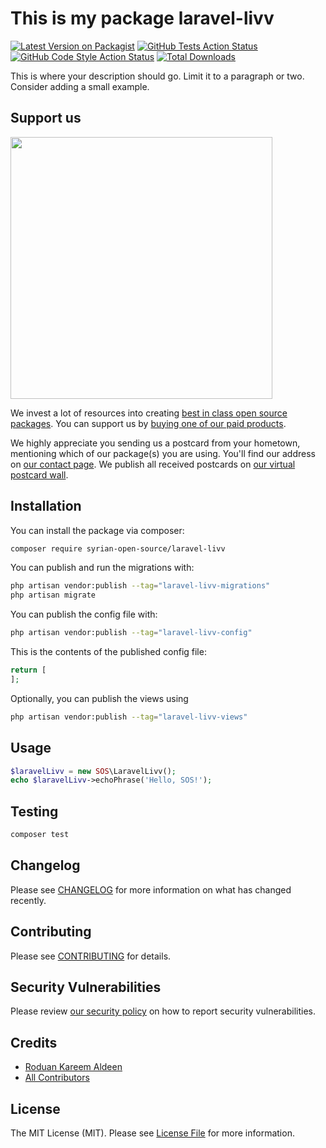 # This is my package laravel-livv

[![Latest Version on Packagist](https://img.shields.io/packagist/v/syrian-open-source/laravel-livv.svg?style=flat-square)](https://packagist.org/packages/syrian-open-source/laravel-livv)
[![GitHub Tests Action Status](https://img.shields.io/github/workflow/status/syrian-open-source/laravel-livv/run-tests?label=tests)](https://github.com/syrian-open-source/laravel-livv/actions?query=workflow%3Arun-tests+branch%3Amain)
[![GitHub Code Style Action Status](https://img.shields.io/github/workflow/status/syrian-open-source/laravel-livv/Check%20&%20fix%20styling?label=code%20style)](https://github.com/syrian-open-source/laravel-livv/actions?query=workflow%3A"Check+%26+fix+styling"+branch%3Amain)
[![Total Downloads](https://img.shields.io/packagist/dt/syrian-open-source/laravel-livv.svg?style=flat-square)](https://packagist.org/packages/syrian-open-source/laravel-livv)

This is where your description should go. Limit it to a paragraph or two. Consider adding a small example.

## Support us

[<img src="https://github-ads.s3.eu-central-1.amazonaws.com/laravel-livv.jpg?t=1" width="419px" />](https://spatie.be/github-ad-click/laravel-livv)

We invest a lot of resources into creating [best in class open source packages](https://spatie.be/open-source). You can support us by [buying one of our paid products](https://spatie.be/open-source/support-us).

We highly appreciate you sending us a postcard from your hometown, mentioning which of our package(s) you are using. You'll find our address on [our contact page](https://spatie.be/about-us). We publish all received postcards on [our virtual postcard wall](https://spatie.be/open-source/postcards).

## Installation

You can install the package via composer:

```bash
composer require syrian-open-source/laravel-livv
```

You can publish and run the migrations with:

```bash
php artisan vendor:publish --tag="laravel-livv-migrations"
php artisan migrate
```

You can publish the config file with:

```bash
php artisan vendor:publish --tag="laravel-livv-config"
```

This is the contents of the published config file:

```php
return [
];
```

Optionally, you can publish the views using

```bash
php artisan vendor:publish --tag="laravel-livv-views"
```

## Usage

```php
$laravelLivv = new SOS\LaravelLivv();
echo $laravelLivv->echoPhrase('Hello, SOS!');
```

## Testing

```bash
composer test
```

## Changelog

Please see [CHANGELOG](CHANGELOG.md) for more information on what has changed recently.

## Contributing

Please see [CONTRIBUTING](https://github.com/spatie/.github/blob/main/CONTRIBUTING.md) for details.

## Security Vulnerabilities

Please review [our security policy](../../security/policy) on how to report security vulnerabilities.

## Credits

- [Roduan Kareem Aldeen](https://github.com/RoduanKD)
- [All Contributors](../../contributors)

## License

The MIT License (MIT). Please see [License File](LICENSE.md) for more information.
